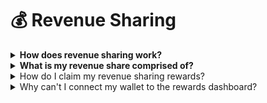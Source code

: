 # 💰 Revenue Sharing

<details>

<summary><strong>How does revenue sharing work?</strong></summary>

* To be eligible for rewards, you must hold a minimum of 3,000 Bro Token. There's no staking or lockup requirement; simply keep the tokens in your wallet.
* Revenue shares are distributed in ETH by default.
* To claim rewards, you need to accumulate a minimum of 0.1 ETH to be able to claim your rewards.
* You can sell or transfer up to 18,000 Bro Tokens every reward epoch (7 hours) without penalty. If you exceed this amount, all unclaimed rewards will be forfeited back into the rewards pool. Note that upon first txn it will claim remaining rewards, only there after rewards will be forfeited if exceeds the requirement.
* To claim your rewards, connect your wallet to the rewards dashboard and click claim rewards button to claim your rewards.

</details>

<details>

<summary><strong>What is my revenue share comprised of?</strong></summary>

* 40% of all bot transaction fees incurred.
* 2% of all BRO TOKEN volume sell traded.
* Must hold at least 3,000 $BRO tokens in-order to get revenue share.

</details>

<details>

<summary>How do I claim my revenue sharing rewards?</summary>

To claim your pending rewards, connect your wallet at the rewards dashboard. Do note you can only claim your rewards if it's worth above 0.1 Eth, button would be disabled for claim if any value is below 0.1 Eth.

</details>

<details>

<summary>Why can't I connect my wallet to the rewards dashboard?</summary>

We currently can only guarantee 100% support for Metamask wallet. If you are having issues, make sure that any web wallet extension other than Metamask is disabled in your browser (e.g. Phantom wallet).

</details>
